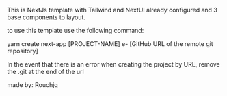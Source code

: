This is NextJs template with Tailwind and NextUI already configured and 3 base components to layout.

to use this template use the following command:

yarn create next-app [PROJECT-NAME] e- [GitHub URL of the remote git repository]

In the event that there is an error when creating the project by URL, remove the .git at the end of the url

made by: Rouchjq
